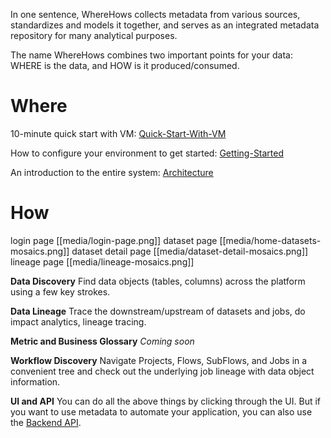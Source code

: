 
In one sentence, WhereHows collects metadata from various sources, standardizes and models it together, and serves as an integrated metadata repository for many analytical purposes.

The name WhereHows combines two important points for your data: WHERE is the data, and HOW is it produced/consumed.

# Where

10-minute quick start with VM:
[Quick-Start-With-VM](Quick-Start-With-VM)

How to configure your environment to get started:
[Getting-Started](Getting-Started)

An introduction to the entire system: 
[Architecture](https://github.com/linkedin/WhereHows/blob/master/wherehows-docs/architecture.md)

# How
login page
[[media/login-page.png]]
dataset page
[[media/home-datasets-mosaics.png]]
dataset detail page
[[media/dataset-detail-mosaics.png]]
lineage page
[[media/lineage-mosaics.png]]

**Data Discovery**
Find data objects (tables, columns) across the platform using a few key strokes.

**Data Lineage**
Trace the downstream/upstream of datasets and jobs, do impact analytics, lineage tracing.


**Metric and Business Glossary**
*Coming soon*

**Workflow Discovery**
Navigate Projects, Flows, SubFlows, and Jobs in a convenient tree and
check out the underlying job lineage with data object information.

**UI and API**
You can do all the above things by clicking through the UI. But if you want to use metadata to automate your application, you can also use the [Backend API](Backend-API).
